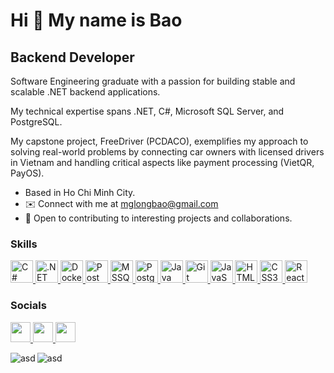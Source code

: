 Hi 👋 My name is Bao
===========================================================================================================================

Backend Developer
-----------------

Software Engineering graduate with a passion for building stable and scalable .NET backend applications.

My technical expertise spans .NET, C#, Microsoft SQL Server, and PostgreSQL.

My capstone project, FreeDriver (PCDACO), exemplifies my approach to solving real-world problems by connecting car owners with licensed drivers in Vietnam and handling critical aspects like payment processing (VietQR, PayOS).

-  Based in Ho Chi Minh City.
- ✉️ Connect with me at [mglongbao@gmail.com](mailto:mglongbao@gmail.com)
- 🤝 Open to contributing to interesting projects and collaborations.

### Skills


<p align="left">
	<a href="https://docs.microsoft.com/en-us/dotnet/csharp/" target="_blank" rel="noreferrer">
		<img src="https://skillicons.dev/icons?i=cs" width="36" height="36" alt="C#" />
	</a>
	<a href="https://dotnet.microsoft.com/en-us/" target="_blank" rel="noreferrer">
		<img src="https://skillicons.dev/icons?i=dotnet" width="36" height="36" alt=".NET" />
	</a>
	<a href="https://www.docker.com/" target="_blank" rel="noreferrer">
		<img src="https://skillicons.dev/icons?i=docker" width="36" height="36" alt="Docker" />
	</a>
	<a href="https://www.postman.com/" target="_blank" rel="noreferrer">
		<img src="https://skillicons.dev/icons?i=postman" width="36" height="36" alt="Postman" />
	</a>
	<a href="https://learn.microsoft.com/en-us/sql/sql-server/?view=sql-server-ver16" target="_blank" rel="noreferrer">
		<img src="https://github.com/marwin1991/profile-technology-icons/assets/19180175/3b371807-db7c-45b4-8720-c0cfc901680a" width="36" height="36" alt="MSSQL"/>
	</a>
	<a href="https://www.postgresql.org/" target="_blank" rel="noreferrer">
		<img src="https://skillicons.dev/icons?i=postgresql" width="36" height="36" alt="PostgreSQL"/>
	</a>
	<a href="https://www.oracle.com/java/" target="_blank" rel="noreferrer">
		<img src="https://skillicons.dev/icons?i=java" width="36" height="36" alt="Java" />
	</a>
	<a href="https://git-scm.com/" target="_blank" rel="noreferrer">
		<img src="https://skillicons.dev/icons?i=git" width="36" height="36" alt="Git" />
	</a>
	<a href="https://developer.mozilla.org/en-US/docs/Web/JavaScript" target="_blank" rel="noreferrer">
		<img src="https://skillicons.dev/icons?i=js" width="36" height="36" alt="JavaScript" />
	</a>
	<a href="https://developer.mozilla.org/en-US/docs/Glossary/HTML5" target="_blank" rel="noreferrer">
		<img src="https://skillicons.dev/icons?i=html" width="36" height="36" alt="HTML5" />
	</a>
	<a href="https://www.w3.org/TR/CSS/#css" target="_blank" rel="noreferrer">
		<img src="https://skillicons.dev/icons?i=css" width="36" height="36" alt="CSS3" />
	</a>
	<a href="https://reactjs.org/" target="_blank" rel="noreferrer">
		<img src="https://skillicons.dev/icons?i=react" width="36" height="36" alt="React" />
	</a>
</p>


### Socials

<p align="left"> 
	<a href="https://www.facebook.com/mglongbao" target="_blank" rel="noreferrer"> 
		<picture> 
			<source media="(prefers-color-scheme: dark)" srcset="https://raw.githubusercontent.com/danielcranney/readme-generator/main/public/icons/socials/facebook-dark.svg" /> 
			<source media="(prefers-color-scheme: light)" srcset="https://raw.githubusercontent.com/danielcranney/readme-generator/main/public/icons/socials/facebook.svg" /> 
			<img src="https://raw.githubusercontent.com/danielcranney/readme-generator/main/public/icons/socials/facebook.svg" width="32" height="32" /> 
		</picture> 
	</a> 
	<a href="https://www.github.com/mglongbao" target="_blank" rel="noreferrer"> 
		<picture> 
			<source media="(prefers-color-scheme: dark)" srcset="https://raw.githubusercontent.com/danielcranney/readme-generator/main/public/icons/socials/github-dark.svg" /> 
			<source media="(prefers-color-scheme: light)" srcset="https://raw.githubusercontent.com/danielcranney/readme-generator/main/public/icons/socials/github.svg" /> 
			<img src="https://raw.githubusercontent.com/danielcranney/readme-generator/main/public/icons/socials/github.svg" width="32" height="32" /> 
		</picture> 
	</a> 
	<a href="https://www.linkedin.com/in/mglongbao" target="_blank" rel="noreferrer"> 
		<picture> 
			<source media="(prefers-color-scheme: dark)" srcset="https://raw.githubusercontent.com/danielcranney/readme-generator/main/public/icons/socials/linkedin-dark.svg" /> 
			<source media="(prefers-color-scheme: light)" srcset="https://raw.githubusercontent.com/danielcranney/readme-generator/main/public/icons/socials/linkedin.svg" /> 
			<img src="https://raw.githubusercontent.com/danielcranney/readme-generator/main/public/icons/socials/linkedin.svg" width="32" height="32" /> 
		</picture> 
	</a>
</p>

<p><img align="left" src="https://github-readme-stats.vercel.app/api/top-langs?username=mglongbao&show_icons=true&locale=en&layout=compact" alt="asd" /></p>

<p><img align="center" src="https://github-readme-streak-stats.herokuapp.com/?user=mglongbao&" alt="asd" /></p>

<!--
### Badges

<b>My GitHub Stats</b>

<a href="http://www.github.com/mglongbao"><img src="https://github-readme-stats.vercel.app/api?username=mglongbao&show_icons=true&hide=stars,&count_private=true&title_color=0891b2&text_color=ffffff&icon_color=0891b2&bg_color=1c1917&hide_border=true&show_icons=true" alt="baomnl123's GitHub stats" /></a>

<a href="https://github.com/mglongbao" align="left"><img src="https://github-readme-stats.vercel.app/api/top-langs/?username=mglongbao&langs_count=10&title_color=0891b2&text_color=ffffff&icon_color=0891b2&bg_color=1c1917&hide_border=true&locale=en&custom_title=Top%20%Languages" alt="Top Languages" /></a>
-->

<!--
**baomnl123/baomnl123** is a ✨ _special_ ✨ repository because its `README.md` (this file) appears on your GitHub profile.

Here are some ideas to get you started:

- 🔭 I’m currently working on ...
- 🌱 I’m currently learning ...
- 👯 I’m looking to collaborate on ...
- 🤔 I’m looking for help with ...
- 💬 Ask me about ...
- 📫 How to reach me: ...
- 😄 Pronouns: ...
- ⚡ Fun fact: ...
-->
